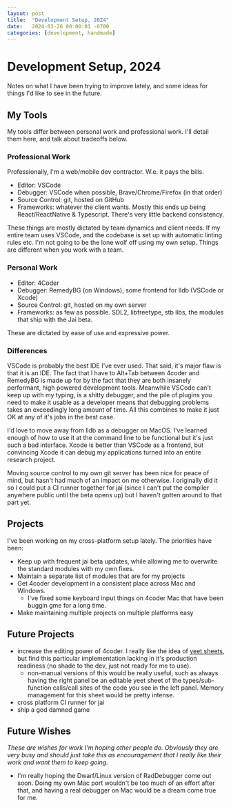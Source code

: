 ```yaml
---
layout: post
title:  "Development Setup, 2024"
date:   2024-03-26 00:00:01 -0700
categories: [development, handmade]
---
```


# Development Setup, 2024

Notes on what I have been trying to improve lately, and some ideas for things I'd like to see in the future.

## My Tools
My tools differ between personal work and professional work. I'll detail them here, and talk about tradeoffs below.

### Professional Work
Professionally, I'm a web/mobile dev contractor. W.e. it pays the bills. 

- Editor: VSCode
- Debugger: VSCode when possible, Brave/Chrome/Firefox (in that order)
- Source Control: git, hosted on GitHub
- Frameworks: whatever the client wants. Mostly this ends up being React/ReactNative & Typescript. There's very little backend consistency.

These things are mostly dictated by team dynamics and client needs. If my entire team uses VSCode, and the codebase is set up with automatic linting rules etc. I'm not going to be the lone wolf off using my own setup. Things are different when you work with a team. 

### Personal Work

- Editor: 4Coder
- Debugger: RemedyBG (on Windows), some frontend for lldb (VSCode or Xcode)
- Source Control: git, hosted on my own server
- Frameworks: as few as possible. SDL2, libfreetype, stb libs, the modules that ship with the Jai beta. 

These are dictated by ease of use and expressive power. 

### Differences

VSCode is probably the best IDE I've ever used. That said, it's major flaw is that it is an IDE. The fact that I have to Alt+Tab between 4coder and RemedyBG is made up for by the fact that they are both insanely performant, high powered development tools. Meanwhile VSCode can't keep up with my typing, is a shitty debugger, and the pile of plugins you need to make it usable as a developer means that debugging problems takes an exceedingly long amount of time. All this combines to make it just OK at any of it's jobs in the best case. 

I'd love to move away from lldb as a debugger on MacOS. I've learned enough of how to use it at the command line to be functional but it's just such a bad interface. Xcode is better than VSCode as a frontend, but convincing Xcode it can debug my applications turned into an entire research project. 

Moving source control to my own git server has been nice for peace of mind, but hasn't had much of an impact on me otherwise. I originally did it so I could put a CI runner together for jai (since I can't put the compiler anywhere public until the beta opens up) but I haven't gotten around to that part yet.

## Projects

I've been working on my cross-platform setup lately. The priorities have been:
- Keep up with frequent jai beta updates, while allowing me to overwrite the standard modules with my own fixes. 
- Maintain a separate list of modules that are for my projects
- Get 4coder development in a consistent place across Mac and Windows.
  - I've fixed some keyboard input things on 4coder Mac that have been buggin gme for a long time.
- Make maintaining multiple projects on multiple platforms easy

## Future Projects

- increase the editing power of 4coder. I really like the idea of [yeet sheets](https://github.com/perky/4coder_loco), but find this particular implementation lacking in it's production readiness (no shade to the dev, just not ready for me to use). 
  - non-manual versions of this would be really useful, such as always having the right panel be an editable yeet sheet of the types/sub-function calls/call sites of the code you see in the left panel. Memory management for this sheet would be pretty intense.
- cross platform CI runner for jai
- ship a god damned game

## Future Wishes
_These are wishes for work I'm hoping other people do. Obviously they are very busy and should just take this as encouragement that I really like their work and want them to keep going._

- I'm really hoping the Dwarf/Linux version of RadDebugger come out soon. Doing my own Mac port wouldn't be too much of an effort after that, and having a real debugger on Mac would be a dream come true for me.
